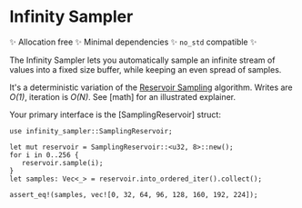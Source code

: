 # Infinity Sampler

✨ Allocation free ✨ Minimal dependencies ✨ `no_std` compatible ✨

The Infinity Sampler lets you automatically sample an infinite stream of values into a fixed size buffer, while keeping an even spread of samples.

It's a deterministic variation of the [Reservoir Sampling](https://en.wikipedia.org/wiki/Reservoir_sampling) algorithm. Writes are *O(1)*, iteration is *O(N)*. See [math] for an illustrated explainer.

Your primary interface is the [SamplingReservoir] struct:

```
use infinity_sampler::SamplingReservoir;

let mut reservoir = SamplingReservoir::<u32, 8>::new();
for i in 0..256 {
   reservoir.sample(i);
}
let samples: Vec<_> = reservoir.into_ordered_iter().collect();

assert_eq!(samples, vec![0, 32, 64, 96, 128, 160, 192, 224]);
```
